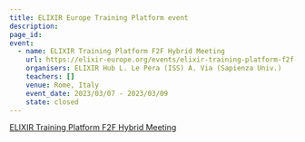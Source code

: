 ```yaml
---
title: ELIXIR Europe Training Platform event
description: 
page_id: 
event:
  - name: ELIXIR Training Platform F2F Hybrid Meeting
    url: https://elixir-europe.org/events/elixir-training-platform-f2f-hybrid-meeting
    organisers: ELIXIR Hub L. Le Pera (ISS) A. Via (Sapienza Univ.)
    teachers: []
    venue: Rome, Italy
    event_date: 2023/03/07 - 2023/03/09
    state: closed
---
```


[ELIXIR Training Platform F2F Hybrid Meeting](https://elixir-europe.org/events/elixir-training-platform-f2f-hybrid-meeting)


<br>
